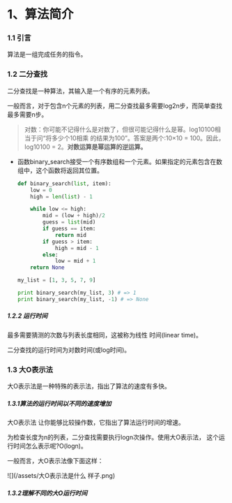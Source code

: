 # 1、算法简介

### 1.1 引言

算法是一组完成任务的指令。

### 1.2 二分查找

二分查找是一种算法，其输入是一个有序的元素列表。

一般而言，对于包含n个元素的列表，用二分查找最多需要log2n步，而简单查找最多需要n步。

> 对数：你可能不记得什么是对数了，但很可能记得什么是幂。log10100相当于问“将多少个10相乘 的结果为100”。答案是两个:10×10 = 100。因此，log10100 = 2。**对数运算是幂运算的逆运算。**

* 函数binary\_search接受一个有序数组和一个元素。如果指定的元素包含在数组中，这个函数将返回其位置。

  ```py
  def binary_search(list, item):
      low = 0
      high = len(list) - 1

      while low <= high:
          mid = (low + high)/2
          guess = list(mid)
          if guess == item:
              return mid
          if guess > item:
              high = mid - 1
          else:
              low = mid + 1
      return None

  my_list = [1, 3, 5, 7, 9]

  print binary_search(my_list, 3) # => 1
  print binary_search(my_list, -1) # => None
  ```

##### 1.2.2 运行时间

最多需要猜测的次数与列表长度相同，这被称为线性 时间\(linear time\)。

二分查找的运行时间为对数时间\(或log时间\)。

### 1.3 大O表示法

大O表示法是一种特殊的表示法，指出了算法的速度有多快。

##### 1.3.1算法的运行时间以不同的速度增加

大O表示法 让你能够比较操作数，它指出了算法运行时间的增速。

为检查长度为n的列表，二分查找需要执行logn次操作。使用大O表示法， 这个运行时间怎么表示呢?O\(logn\)。

一般而言，大O表示法像下面这样：

![](/assets/大O表示法是什么 样子.png)

##### 1.3.2理解不同的大O运行时间



